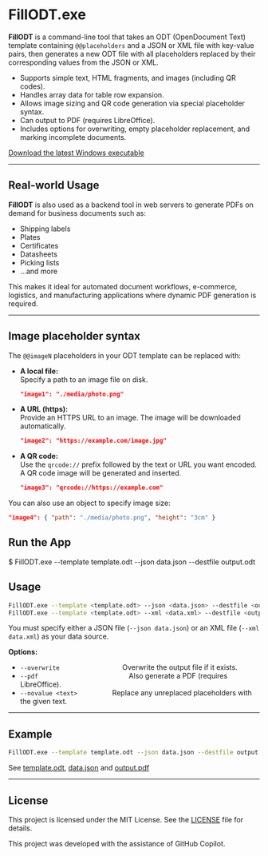 # FillODT.exe

**FillODT** is a command-line tool that takes an ODT (OpenDocument Text) template containing `@@placeholders` and a JSON or XML file with key-value pairs, then generates a new ODT file with all placeholders replaced by their corresponding values from the JSON or XML.

- Supports simple text, HTML fragments, and images (including QR codes).
- Handles array data for table row expansion.
- Allows image sizing and QR code generation via special placeholder syntax.
- Can output to PDF (requires LibreOffice).
- Includes options for overwriting, empty placeholder replacement, and marking incomplete documents.

[Download the latest Windows executable](https://github.com/keyvisions/FillODT/releases/latest)

---

## Real-world Usage

**FillODT** is also used as a backend tool in web servers to generate PDFs on demand for business documents such as:

- Shipping labels
- Plates
- Certificates
- Datasheets
- Picking lists
- ...and more

This makes it ideal for automated document workflows, e-commerce, logistics, and manufacturing applications where dynamic PDF generation is required.

---

## Image placeholder syntax

The `@@imageN` placeholders in your ODT template can be replaced with:

- **A local file:**  
  Specify a path to an image file on disk.
  ```json
  "image1": "./media/photo.png"
  ```

- **A URL (https):**  
  Provide an HTTPS URL to an image. The image will be downloaded automatically.
  ```json
  "image2": "https://example.com/image.jpg"
  ```

- **A QR code:**  
  Use the `qrcode://` prefix followed by the text or URL you want encoded. A QR code image will be generated and inserted.
  ```json
  "image3": "qrcode://https://example.com"
  ```

You can also use an object to specify image size:
```json
"image4": { "path": "./media/photo.png", "height": "3cm" }
```

## Run the App
$ FillODT.exe --template template.odt --json data.json --destfile output.odt

## Usage

```sh
FillODT.exe --template <template.odt> --json <data.json> --destfile <output.odt> [options]
FillODT.exe --template <template.odt> --xml <data.xml> --destfile <output.odt> [options]
```

You must specify either a JSON file (`--json data.json`) or an XML file (`--xml data.xml`) as your data source.

**Options:**
- `--overwrite`         Overwrite the output file if it exists.
- `--pdf`             Also generate a PDF (requires LibreOffice).
- `--novalue <text>`     Replace any unreplaced placeholders with the given text.

---

## Example

```sh
FillODT.exe --template template.odt --json data.json --destfile output.odt --pdf
```

See [template.odt](https://github.com/keyvisions/FillODT/blob/master/template.odt), [data.json](https://github.com/keyvisions/FillODT/blob/master/data.json) and [output.pdf](https://github.com/keyvisions/FillODT/blob/master/output.pdf)

---

## License

This project is licensed under the MIT License. See the [LICENSE](LICENSE) file for details.

This project was developed with the assistance of GitHub Copilot.

